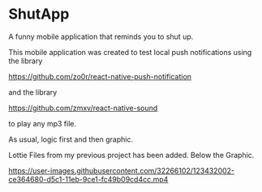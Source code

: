 # ShutApp
 A funny mobile application that reminds you to shut up.
 
This mobile application was created to test local push notifications using the library 

https://github.com/zo0r/react-native-push-notification

and the library 

https://github.com/zmxv/react-native-sound

to play any mp3 file.

As usual, logic first and then graphic.

Lottie Files from my previous project has been added. Below the Graphic.

https://user-images.githubusercontent.com/32266102/123432002-ce364680-d5c1-11eb-9ce1-fc49b09cd4cc.mp4

